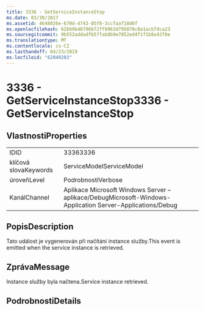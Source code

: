 ```yaml
---
title: 3336 - GetServiceInstanceStop
ms.date: 03/30/2017
ms.assetid: 4648026e-670d-4743-85f8-3ccfaaf18d6f
ms.openlocfilehash: 62bb9b40796b72ff0963d795070c8a1acb7dca23
ms.sourcegitcommit: 9b552addadfb57fab0b9e7852ed4f1f1b8a42f8e
ms.translationtype: MT
ms.contentlocale: cs-CZ
ms.lasthandoff: 04/23/2019
ms.locfileid: "62049203"
---
```

# <a name="3336---getserviceinstancestop"></a><span data-ttu-id="98b73-102">3336 - GetServiceInstanceStop</span><span class="sxs-lookup"><span data-stu-id="98b73-102">3336 - GetServiceInstanceStop</span></span>
## <a name="properties"></a><span data-ttu-id="98b73-103">Vlastnosti</span><span class="sxs-lookup"><span data-stu-id="98b73-103">Properties</span></span>  
  
|||  
|-|-|  
|<span data-ttu-id="98b73-104">ID</span><span class="sxs-lookup"><span data-stu-id="98b73-104">ID</span></span>|<span data-ttu-id="98b73-105">3336</span><span class="sxs-lookup"><span data-stu-id="98b73-105">3336</span></span>|  
|<span data-ttu-id="98b73-106">klíčová slova</span><span class="sxs-lookup"><span data-stu-id="98b73-106">Keywords</span></span>|<span data-ttu-id="98b73-107">ServiceModel</span><span class="sxs-lookup"><span data-stu-id="98b73-107">ServiceModel</span></span>|  
|<span data-ttu-id="98b73-108">úroveň</span><span class="sxs-lookup"><span data-stu-id="98b73-108">Level</span></span>|<span data-ttu-id="98b73-109">Podrobnosti</span><span class="sxs-lookup"><span data-stu-id="98b73-109">Verbose</span></span>|  
|<span data-ttu-id="98b73-110">Kanál</span><span class="sxs-lookup"><span data-stu-id="98b73-110">Channel</span></span>|<span data-ttu-id="98b73-111">Aplikace Microsoft Windows Server – aplikace/Debug</span><span class="sxs-lookup"><span data-stu-id="98b73-111">Microsoft-Windows-Application Server-Applications/Debug</span></span>|  
  
## <a name="description"></a><span data-ttu-id="98b73-112">Popis</span><span class="sxs-lookup"><span data-stu-id="98b73-112">Description</span></span>  
 <span data-ttu-id="98b73-113">Tato událost je vygenerován při načítání instance služby.</span><span class="sxs-lookup"><span data-stu-id="98b73-113">This event is emitted when the service instance is retrieved.</span></span>  
  
## <a name="message"></a><span data-ttu-id="98b73-114">Zpráva</span><span class="sxs-lookup"><span data-stu-id="98b73-114">Message</span></span>  
 <span data-ttu-id="98b73-115">Instance služby byla načtena.</span><span class="sxs-lookup"><span data-stu-id="98b73-115">Service instance retrieved.</span></span>  
  
## <a name="details"></a><span data-ttu-id="98b73-116">Podrobnosti</span><span class="sxs-lookup"><span data-stu-id="98b73-116">Details</span></span>
